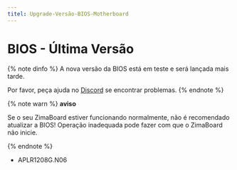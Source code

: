 ```yaml
---
titel: Upgrade-Versão-BIOS-Motherboard
--- 
```


# BIOS - Última Versão

{% note dinfo %}
A nova versão da BIOS está em teste e será lançada mais tarde.

Por favor, peça ajuda no [Discord](https://discord.gg/TZjYGnAW3M) se encontrar problemas.
{% endnote %}


{% note warn %}
**aviso**

Se o seu ZimaBoard estiver funcionando normalmente, não é recomendado atualizar a BIOS!
Operação inadequada pode fazer com que o ZimaBoard não inicie.

{% endnote %}

<!-- ## ZimaBoard 216

<!-- - APLR1202G.N06 -->
  <!-- - Download: [GitHub](https://github.com/IceWhaleTech/ZimaBoard-BIOS/releases/download/N06/ZMB216-APLR1202G.N06.zip) -->

<!-- ## ZimaBoard 432 -->

<!-- - APLR1204G.N06 -->
  <!-- - Download: [GitHub](https://github.com/IceWhaleTech/ZimaBoard-BIOS/releases/download/N06/ZMB432-APLR1204G.N06.zip) -->

<!-- ## ZimaBoard 832 -->

- APLR1208G.N06
  <!-- - Download: [GitHub](https://github.com/IceWhaleTech/ZimaBoard-BIOS/releases/download/N06/ZMB832-APLR1208G.N06.zip) -->

<!-- # Guia de Atualização da BIOS -->

<!-- ## Passo 1: Preparação -->

<!-- - Baixe a versão correspondente do arquivo BIOS acima
- Um USB vazio formatado como FAT32
- Um adaptador miniDP para HDMI (Usado para conectar a um monitor)
- Um teclado -->

<!-- ## Passo 2: Preparar a unidade USB

1. Descompacte o arquivo BIOS baixado
2. Copie toda a pasta EFI para a raiz da unidade USB

![](/images/Upgrade-Motherboard-BIOS-Version/bios-efi-folder.png) -->

<!-- ## Passo 3: Atualizar a BIOS

1. Conectar a unidade USB, teclado e monitor ao ZimaBoard.
2. Conectar a fonte de energia e pressionar <kbd>F11</kbd> continuamente.
3. Selecione a sua unidade USB que começa com UEFI no menu de dispositivos de inicialização.

![](/images/Upgrade-Motherboard-BIOS-Version/bios-select-boot-device.jpg)

**1. Aguarde a conclusão da atualização da BIOS**

![](/images/Upgrade-Motherboard-BIOS-Version/bios-update-wating.jpg)

**2. Pronto!**

![](/images/Upgrade-Motherboard-BIOS-Version/bios-update-successful.jpg) --> 